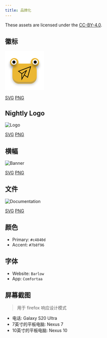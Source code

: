 ```yaml
---
title: 品牌化
---
```


These assets are licensed under the [CC-BY-4.0](https://github.com/LinwoodDev/Butterfly/blob/develop/BRANDING_LICENSE).

## 徽标

![Logo](/img/logo.svg)

[SVG](/img/logo.svg) [PNG](/img/logo.png)

## Nightly Logo

![Logo](/img/nightly.svg)

[SVG](/img/nightly.svg) [PNG](/img/nightly.png)

## 横幅

![Banner](/img/banner.svg)

[SVG](/img/banner.svg) [PNG](/img/banner.png)

## 文件

![Documentation](/img/docs.svg)

[SVG](/img/docs.svg) [PNG](/img/docs.png)

## 颜色

- Primary: `#c4840d`
- Accent: `#7b8f96`

## 字体

- Website: `Barlow`
- App: `Comfortaa`

## 屏幕截图

> 用于 firefox 响应设计模式

- 电话: Galaxy S20 Ultra
- 7英寸的平板电脑: Nexus 7
- 10英寸的平板电脑: Nexus 10
